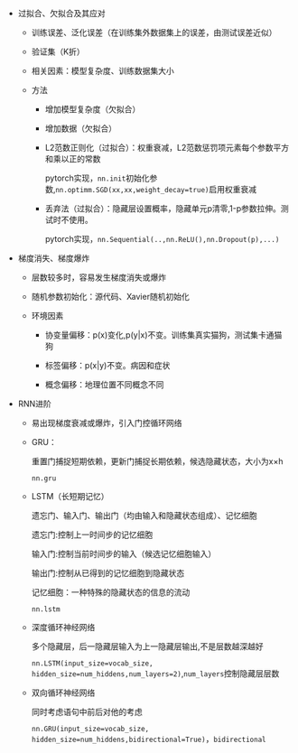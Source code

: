 + 过拟合、欠拟合及其应对

  + 训练误差、泛化误差（在训练集外数据集上的误差，由测试误差近似）

  + 验证集（K折）

  + 相关因素：模型复杂度、训练数据集大小

  + 方法

    + 增加模型复杂度（欠拟合）

    + 增加数据（欠拟合）
  
    + L2范数正则化（过拟合）：权重衰减，L2范数惩罚项元素每个参数平方和乘以正的常数

      pytorch实现，`nn.init`初始化参数,`nn.optimm.SGD(xx,xx,weight_decay=true)`启用权重衰减

    + 丢弃法（过拟合）：隐藏层设置概率，隐藏单元p清零,1-p参数拉伸。测试时不使用。

      pytorch实现，`nn.Sequential(..,nn.ReLU(),nn.Dropout(p),...)`

+ 梯度消失、梯度爆炸

  + 层数较多时，容易发生梯度消失或爆炸

  + 随机参数初始化：源代码、Xavier随机初始化

  + 环境因素

    + 协变量偏移：p(x)变化,p(y|x)不变。训练集真实猫狗，测试集卡通猫狗

    + 标签偏移：p(x|y)不变。病因和症状

    + 概念偏移：地理位置不同概念不同

+ RNN进阶

  + 易出现梯度衰减或爆炸，引入门控循环网络

  + GRU：

    重置门捕捉短期依赖，更新门捕捉长期依赖，候选隐藏状态，大小为x×h

    `nn.gru`

  + LSTM（长短期记忆）

    遗忘门、输入门、输出门（均由输入和隐藏状态组成）、记忆细胞

    遗忘门:控制上一时间步的记忆细胞 
    
    输入门:控制当前时间步的输入（候选记忆细胞输入）
    
    输出门:控制从已得到的记忆细胞到隐藏状态

    记忆细胞：⼀种特殊的隐藏状态的信息的流动

    `nn.lstm`

  + 深度循环神经网络

    多个隐藏层，后一隐藏层输入为上一隐藏层输出,不是层数越深越好

    `nn.LSTM(input_size=vocab_size, hidden_size=num_hiddens,num_layers=2)`,`num_layers`控制隐藏层层数

  + 双向循环神经网络

    同时考虑语句中前后对他的考虑

    `nn.GRU(input_size=vocab_size, hidden_size=num_hiddens,bidirectional=True)`，`bidirectional`